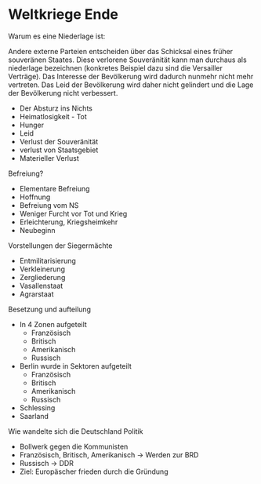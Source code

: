 # Weltkriege Ende

Warum es eine Niederlage ist:

Andere externe Parteien entscheiden über das Schicksal eines früher souveränen Staates. Diese verlorene Souveränität kann man durchaus als niederlage bezeichnen (konkretes Beispiel dazu sind die Versailler Verträge). Das Interesse der Bevölkerung wird dadurch nunmehr nicht mehr vertreten. Das Leid der Bevölkerung wird daher nicht gelindert und die Lage der Bevölkerung nicht verbessert.

* Der Absturz ins Nichts
* Heimatlosigkeit - Tot
* Hunger
* Leid
* Verlust der Souveränität
* verlust von Staatsgebiet
* Materieller Verlust

Befreiung?

* Elementare Befreiung
* Hoffnung
* Befreiung vom NS
* Weniger Furcht vor Tot und Krieg
* Erleichterung, Kriegsheimkehr
* Neubeginn

Vorstellungen der Siegermächte

* Entmilitarisierung
* Verkleinerung
* Zergliederung
* Vasallenstaat
* Agrarstaat

Besetzung und aufteilung

* In 4 Zonen aufgeteilt
  * Französisch
  * Britisch
  * Amerikanisch
  * Russisch
* Berlin wurde in Sektoren aufgeteilt
  * Französisch
  * Britisch
  * Amerikanisch
  * Russisch
* Schlessing
* Saarland

Wie wandelte sich die Deutschland Politik

* Bollwerk gegen die Kommunisten
* Französisch, Britisch, Amerikanisch -> Werden zur BRD
* Russisch -> DDR
* Ziel: Europäscher frieden durch die Gründung
